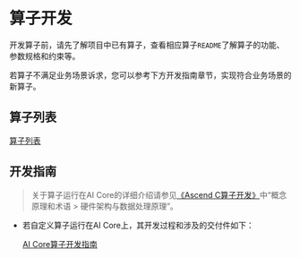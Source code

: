 # 算子开发

开发算子前，请先了解项目中已有算子，查看相应算子`README`了解算子的功能、参数规格和约束等。

若算子不满足业务场景诉求，您可以参考下方开发指南章节，实现符合业务场景的新算子。

## 算子列表

[算子列表](./op_list.md)

## 开发指南

> 关于算子运行在AI Core的详细介绍请参见[《Ascend C算子开发》](https://hiascend.com/document/redirect/CannCommunityOpdevAscendC)中“概念原理和术语 > 硬件架构与数据处理原理”。

- 若自定义算子运行在AI Core上，其开发过程和涉及的交付件如下：

    [AI Core算子开发指南](./aicore_develop_guide.md)